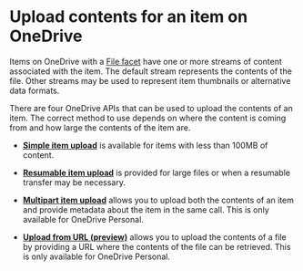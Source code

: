 # Upload contents for an item on OneDrive

Items on OneDrive with a [File facet][file-facet] have one or more streams of content
associated with the item. The default stream represents the contents of the
file. Other streams may be used to represent item thumbnails or alternative
data formats.

There are four OneDrive APIs that can be used to upload the contents of an item. The
correct method to use depends on where the content is coming from and how large
the contents of the item are.

* **[Simple item upload](upload_put.md)** is available for items with less than
    100MB of content.

* **[Resumable item upload](upload_large_files.md)** is provided for large files or
    when a resumable transfer may be necessary.

* **[Multipart item upload](upload_post.md)** allows you to upload both the
    contents of an item and provide metadata about the item in the same call.
    This is only available for OneDrive Personal.

* **[Upload from URL (preview)](upload_url.md)** allows you to upload the contents of a
    file by providing a URL where the contents of the file can be retrieved.
    This is only available for OneDrive Personal.

[file-facet]: ../facets/file_facet.md

<!-- {
  "type": "#page.annotation",
  "description": "Methods for how files can be uploaded to OneDrive.",
  "keywords": "upload,upload methods,simple,resumable,multipart,from url",
  "section": "documentation",
  "tocPath": "Items/Upload"
} -->
